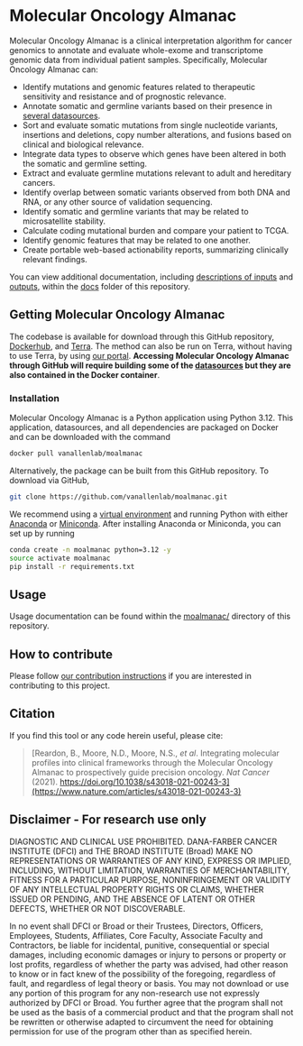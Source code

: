 # Molecular Oncology Almanac

Molecular Oncology Almanac is a clinical interpretation algorithm for cancer genomics to annotate and evaluate whole-exome and transcriptome genomic data from individual patient samples. Specifically, Molecular Oncology Almanac can:
- Identify mutations and genomic features related to therapeutic sensitivity and resistance and of prognostic relevance.
- Annotate somatic and germline variants based on their presence in [several datasources](https://github.com/vanallenlab/moalmanac/tree/main/moalmanac/datasources).
- Sort and evaluate somatic mutations from single nucleotide variants, insertions and deletions, copy number alterations, and fusions based on clinical and biological relevance. 
- Integrate data types to observe which genes have been altered in both the somatic and germline setting.
- Extract and evaluate germline mutations relevant to adult and hereditary cancers.
- Identify overlap between somatic variants observed from both DNA and RNA, or any other source of validation sequencing.
- Identify somatic and germline variants that may be related to microsatellite stability.
- Calculate coding mutational burden and compare your patient to TCGA.
- Identify genomic features that may be related to one another.
- Create portable web-based actionability reports, summarizing clinically relevant findings. 

You can view additional documentation, including [descriptions of inputs](docs/description-of-inputs.md) and [outputs](docs/description-of-outputs.md), within the [docs](docs/) folder of this repository.

## Getting Molecular Oncology Almanac
The codebase is available for download through this GitHub repository, [Dockerhub](https://hub.docker.com/r/vanallenlab/moalmanac/), and [Terra](https://portal.firecloud.org/#methods/vanallenlab/moalmanac/2). The method can also be run on Terra, without having to use Terra, by using [our portal](https://portal.moalmanac.org/). **Accessing Molecular Oncology Almanac through GitHub will require building some of the [datasources](datasources/) but they are also contained in the Docker container**.

### Installation
Molecular Oncology Almanac is a Python application using Python 3.12. This application, datasources, and all dependencies are packaged on Docker and can be downloaded with the command
 ```bash
docker pull vanallenlab/moalmanac
```

Alternatively, the package can be built from this GitHub repository. To download via GitHub,
```bash
git clone https://github.com/vanallenlab/moalmanac.git
```

We recommend using a [virtual environment](https://docs.python.org/3/tutorial/venv.html) and running Python with either [Anaconda](https://www.anaconda.com/download/) or  [Miniconda](https://conda.io/miniconda.html). After installing Anaconda or Miniconda, you can set up by running
```bash
conda create -n moalmanac python=3.12 -y
source activate moalmanac
pip install -r requirements.txt
```

## Usage
Usage documentation can be found within the [moalmanac/](moalmanac) directory of this repository.

## How to contribute
Please follow [our contribution instructions](docs/how-to-contribute.md) if you are interested in contributing to this project. 

## Citation
If you find this tool or any code herein useful, please cite:  
> [Reardon, B., Moore, N.D., Moore, N.S., *et al*. Integrating molecular profiles into clinical frameworks through the Molecular Oncology Almanac to prospectively guide precision oncology. *Nat Cancer* (2021). https://doi.org/10.1038/s43018-021-00243-3](https://www.nature.com/articles/s43018-021-00243-3)

## Disclaimer - For research use only
DIAGNOSTIC AND CLINICAL USE PROHIBITED. DANA-FARBER CANCER INSTITUTE (DFCI) and THE BROAD INSTITUTE (Broad) MAKE NO REPRESENTATIONS OR WARRANTIES OF ANY KIND, EXPRESS OR IMPLIED, INCLUDING, WITHOUT LIMITATION, WARRANTIES OF MERCHANTABILITY, FITNESS FOR A PARTICULAR PURPOSE, NONINFRINGEMENT OR VALIDITY OF ANY INTELLECTUAL PROPERTY RIGHTS OR CLAIMS, WHETHER ISSUED OR PENDING, AND THE ABSENCE OF LATENT OR OTHER DEFECTS, WHETHER OR NOT DISCOVERABLE.

In no event shall DFCI or Broad or their Trustees, Directors, Officers, Employees, Students, Affiliates, Core Faculty, Associate Faculty and Contractors, be liable for incidental, punitive, consequential or special damages, including economic damages or injury to persons or property or lost profits, regardless of whether the party was advised, had other reason to know or in fact knew of the possibility of the foregoing, regardless of fault, and regardless of legal theory or basis. You may not download or use any portion of this program for any non-research use not expressly authorized by DFCI or Broad. You further agree that the program shall not be used as the basis of a commercial product and that the program shall not be rewritten or otherwise adapted to circumvent the need for obtaining permission for use of the program other than as specified herein.

